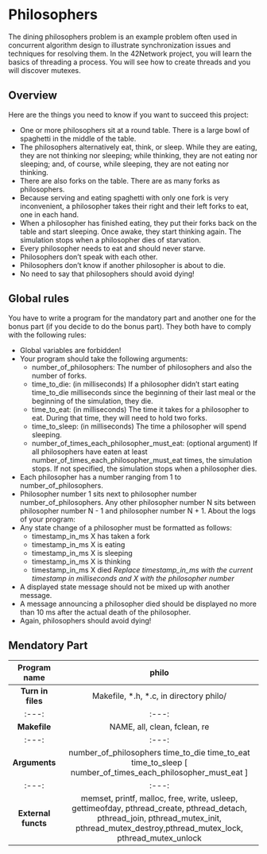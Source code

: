 # Philosophers
The dining philosophers problem is an example problem often used in concurrent algorithm design to illustrate synchronization issues and techniques for resolving them.
In the 42Network project, you will learn the basics of threading a process. You will see how to create threads and you will discover mutexes.

## Overview
Here are the things you need to know if you want to succeed this project:
*	One or more philosophers sit at a round table. There is a large bowl of spaghetti in the middle of the table.
*	The philosophers alternatively eat, think, or sleep. While they are eating, they are not thinking nor sleeping; while thinking, they are not eating nor sleeping; and, of course, while sleeping, they are not eating nor thinking.
*	There are also forks on the table. There are as many forks as philosophers.
*	Because serving and eating spaghetti with only one fork is very inconvenient, a philosopher takes their right and their left forks to eat, one in each hand.
*	When a philosopher has finished eating, they put their forks back on the table and start sleeping. Once awake, they start thinking again. The simulation  stops when a philosopher dies of starvation.
*	Every philosopher needs to eat and should never starve.
*	Philosophers don’t speak with each other.
*	Philosophers don’t know if another philosopher is about to die.
*	No need to say that philosophers should avoid dying!

## Global rules
You have to write a program for the mandatory part and another one for the bonus part (if you decide to do the bonus part). They both have to comply with the following rules:
*	Global variables are forbidden!
*	Your program should take the following arguments:
	*	number_of_philosophers: The number of philosophers and also the number of forks.
	*	time_to_die:  (in milliseconds)  If a philosopher didn’t start eating time_to_die milliseconds since the beginning of their last meal or the beginning of the simulation, they die.
	*	time_to_eat: (in milliseconds) The time it takes for a philosopher to eat. During that time, they will need to hold two forks.
	*	time_to_sleep: (in milliseconds) The time a philosopher will spend sleeping.
	* number_of_times_each_philosopher_must_eat: (optional argument) If all philosophers have eaten at least number_of_times_each_philosopher_must_eat
times, the simulation stops. If not specified, the simulation stops when a philosopher dies.
*	Each philosopher has a number ranging from 1 to number_of_philosophers.
*	Philosopher number 1 sits next to philosopher number number_of_philosophers. Any other philosopher number N sits between philosopher number N - 1 and philosopher number N + 1.
About the logs of your program:
*	Any state change of a philosopher must be formatted as follows:
	*	timestamp_in_ms X has taken a fork
	*	timestamp_in_ms X is eating
	*	timestamp_in_ms X is sleeping
	*	timestamp_in_ms X is thinking
	*	timestamp_in_ms X died
	*Replace timestamp_in_ms with the current timestamp in milliseconds and X with the philosopher number*
*	A displayed state message should not be mixed up with another message.
*	A message announcing a philosopher died should be displayed no more than 10 ms after the actual death of the philosopher.
*	Again, philosophers should avoid dying!

## Mendatory Part

| **Program name**    | philo
|:---:|:---:
| **Turn in files**   | Makefile, *.h, *.c, in directory philo/
|:---:|:---:
| **Makefile**        | NAME, all, clean, fclean, re
|:---:|:---:
| **Arguments**       | number_of_philosophers time_to_die time_to_eat time_to_sleep [ number_of_times_each_philosopher_must_eat ]
|:---:|:---:
| **External functs** | memset, printf, malloc, free, write, usleep, gettimeofday, pthread_create, pthread_detach, pthread_join, pthread_mutex_init, pthread_mutex_destroy,pthread_mutex_lock, pthread_mutex_unlock
